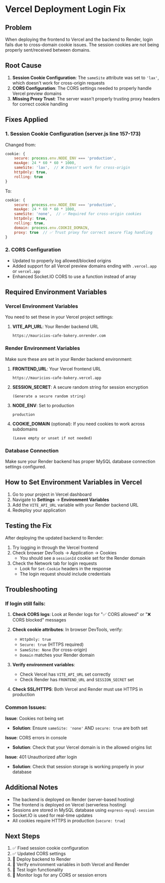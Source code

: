 # Vercel Deployment Login Fix

## Problem
When deploying the frontend to Vercel and the backend to Render, login fails due to cross-domain cookie issues. The session cookies are not being properly sent/received between domains.

## Root Cause
1. **Session Cookie Configuration**: The `sameSite` attribute was set to `'lax'`, which doesn't work for cross-origin requests
2. **CORS Configuration**: The CORS settings needed to properly handle Vercel preview domains
3. **Missing Proxy Trust**: The server wasn't properly trusting proxy headers for correct cookie handling

## Fixes Applied

### 1. Session Cookie Configuration (server.js line 157-173)
Changed from:
```javascript
cookie: {
    secure: process.env.NODE_ENV === 'production',
    maxAge: 24 * 60 * 60 * 1000,
    sameSite: 'lax',  // ❌ Doesn't work for cross-origin
    httpOnly: true,
    rolling: true
}
```

To:
```javascript
cookie: {
    secure: process.env.NODE_ENV === 'production',
    maxAge: 24 * 60 * 60 * 1000,
    sameSite: 'none',  // ✅ Required for cross-origin cookies
    httpOnly: true,
    rolling: true,
    domain: process.env.COOKIE_DOMAIN,
    proxy: true  // ✅ Trust proxy for correct secure flag handling
}
```

### 2. CORS Configuration
- Updated to properly log allowed/blocked origins
- Added support for all Vercel preview domains ending with `.vercel.app` or `vercel.app`
- Enhanced Socket.IO CORS to use a function instead of array

## Required Environment Variables

### Vercel Environment Variables
You need to set these in your Vercel project settings:

1. **VITE_API_URL**: Your Render backend URL
   ```
   https://mauricios-cafe-bakery.onrender.com
   ```

### Render Environment Variables
Make sure these are set in your Render backend environment:

1. **FRONTEND_URL**: Your Vercel frontend URL
   ```
   https://mauricios-cafe-bakery.vercel.app
   ```

2. **SESSION_SECRET**: A secure random string for session encryption
   ```
   (Generate a secure random string)
   ```

3. **NODE_ENV**: Set to production
   ```
   production
   ```

4. **COOKIE_DOMAIN** (optional): If you need cookies to work across subdomains
   ```
   (Leave empty or unset if not needed)
   ```

### Database Connection
Make sure your Render backend has proper MySQL database connection settings configured.

## How to Set Environment Variables in Vercel

1. Go to your project in Vercel dashboard
2. Navigate to **Settings** → **Environment Variables**
3. Add the `VITE_API_URL` variable with your Render backend URL
4. Redeploy your application

## Testing the Fix

After deploying the updated backend to Render:

1. Try logging in through the Vercel frontend
2. Check browser DevTools → Application → Cookies
   - You should see a `sessionId` cookie set for the Render domain
3. Check the Network tab for login requests
   - Look for `Set-Cookie` headers in the response
   - The login request should include credentials

## Troubleshooting

### If login still fails:

1. **Check CORS logs**: Look at Render logs for "✅ CORS allowed" or "❌ CORS blocked" messages
2. **Check cookie attributes**: In browser DevTools, verify:
   - `HttpOnly: true`
   - `Secure: true` (HTTPS required)
   - `SameSite: None` (for cross-origin)
   - `Domain` matches your Render domain

3. **Verify environment variables**: 
   - Check Vercel has `VITE_API_URL` set correctly
   - Check Render has `FRONTEND_URL` and `SESSION_SECRET` set

4. **Check SSL/HTTPS**: Both Vercel and Render must use HTTPS in production

### Common Issues:

**Issue**: Cookies not being set
- **Solution**: Ensure `sameSite: 'none'` AND `secure: true` are both set

**Issue**: CORS errors in console
- **Solution**: Check that your Vercel domain is in the allowed origins list

**Issue**: 401 Unauthorized after login
- **Solution**: Check that session storage is working properly in your database

## Additional Notes

- The backend is deployed on Render (server-based hosting)
- The frontend is deployed on Vercel (serverless hosting)
- Sessions are stored in MySQL database using `express-mysql-session`
- Socket.IO is used for real-time updates
- All cookies require HTTPS in production (`secure: true`)

## Next Steps

1. ✅ Fixed session cookie configuration
2. ✅ Updated CORS settings
3. 🔄 Deploy backend to Render
4. 🔄 Verify environment variables in both Vercel and Render
5. 🔄 Test login functionality
6. 🔄 Monitor logs for any CORS or session errors




